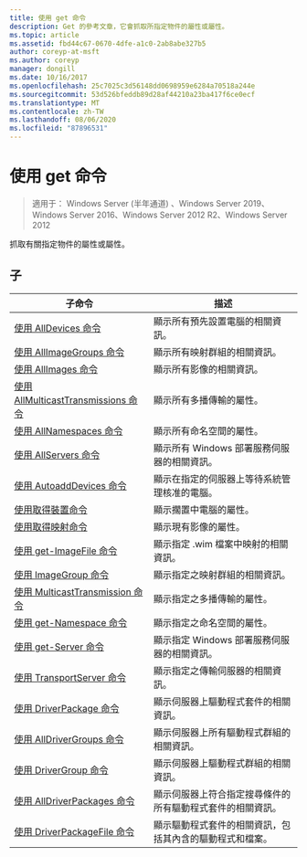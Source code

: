 ```yaml
---
title: 使用 get 命令
description: Get 的參考文章，它會抓取所指定物件的屬性或屬性。
ms.topic: article
ms.assetid: fbd44c67-0670-4dfe-a1c0-2ab8abe327b5
author: coreyp-at-msft
ms.author: coreyp
manager: dongill
ms.date: 10/16/2017
ms.openlocfilehash: 25c7025c3d56148dd0698959e6284a70518a244e
ms.sourcegitcommit: 53d526bfeddb89d28af44210a23ba417f6ce0ecf
ms.translationtype: MT
ms.contentlocale: zh-TW
ms.lasthandoff: 08/06/2020
ms.locfileid: "87896531"
---
```

# <a name="using-the-get-command"></a>使用 get 命令

> 適用于： Windows Server (半年通道) 、Windows Server 2019、Windows Server 2016、Windows Server 2012 R2、Windows Server 2012

抓取有關指定物件的屬性或屬性。

## <a name="subcommands"></a>子
|子命令|描述|
|-------|--------|
|[使用 AllDevices 命令](using-the-get-alldevices-command.md)|顯示所有預先設置電腦的相關資訊。|
|[使用 AllImageGroups 命令](using-the-get-allimagegroups-command.md)|顯示所有映射群組的相關資訊。|
|[使用 AllImages 命令](using-the-get-allimages-command.md)|顯示所有影像的相關資訊。|
|[使用 AllMulticastTransmissions 命令](using-the-get-allmulticasttransmissions-command.md)|顯示所有多播傳輸的屬性。|
|[使用 AllNamespaces 命令](using-the-get-allnamespaces-command.md)|顯示所有命名空間的屬性。|
|[使用 AllServers 命令](using-the-get-allservers-command.md)|顯示所有 Windows 部署服務伺服器的相關資訊。|
|[使用 AutoaddDevices 命令](using-the-get-autoadddevices-command.md)|顯示在指定的伺服器上等待系統管理核准的電腦。|
|[使用取得裝置命令](using-the-get-device-command.md)|顯示擱置中電腦的屬性。|
|[使用取得映射命令](using-the-get-image-command.md)|顯示現有影像的屬性。|
|[使用 get-ImageFile 命令](using-the-get-imagefile-command.md)|顯示指定 .wim 檔案中映射的相關資訊。|
|[使用 ImageGroup 命令](using-the-get-imagegroup-command.md)|顯示指定之映射群組的相關資訊。|
|[使用 MulticastTransmission 命令](using-the-get-multicasttransmission-command.md)|顯示指定之多播傳輸的屬性。|
|[使用 get-Namespace 命令](using-the-get-namespace-command.md)|顯示指定之命名空間的屬性。|
|[使用 get-Server 命令](using-the-get-server-command.md)|顯示指定 Windows 部署服務伺服器的相關資訊。|
|[使用 TransportServer 命令](using-the-get-transportserver-command.md)|顯示指定之傳輸伺服器的相關資訊。|
|[使用 DriverPackage 命令](using-the-get-driverpackage-command.md)|顯示伺服器上驅動程式套件的相關資訊。|
|[使用 AllDriverGroups 命令](using-the-get-alldrivergroups-command.md)|顯示伺服器上所有驅動程式群組的相關資訊。|
|[使用 DriverGroup 命令](using-the-get-drivergroup-command.md)|顯示伺服器上驅動程式群組的相關資訊。|
|[使用 AllDriverPackages 命令](using-the-get-alldriverpackages-command.md)|顯示伺服器上符合指定搜尋條件的所有驅動程式套件的相關資訊。|
|[使用 DriverPackageFile 命令](using-the-get-driverpackagefile-command.md)|顯示驅動程式套件的相關資訊，包括其內含的驅動程式和檔案。|
